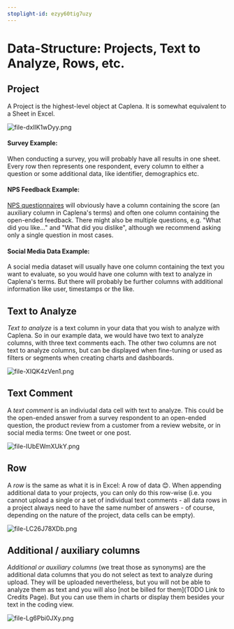```yaml
---
stoplight-id: ezyy60tig7uzy
---
```


# Data-Structure: Projects, Text to Analyze, Rows, etc.

## Project

A Project is the highest-level object at Caplena. It is somewhat equivalent to a Sheet in Excel.

![file-dxIlK1wDyy.png](https://stoplight.io/api/v1/projects/cHJqOjEyNDcxMw/images/NJX61i3WtD8)

#### Survey Example:
When conducting a survey, you will probably have all results in one sheet. Every row then represents one respondent, every column to either a question or some additional data, like identifier, demographics etc.

#### NPS Feedback Example:
[NPS questionnaires](https://blog.caplena.com/2019/07/22/5-keys-to-effectively-measuring-and-utilizing-nps/) will obviously have a column containing the score (an auxiliary column in Caplena's terms) and often one column containing the open-ended feedback. There might also be multiple questions, e.g. "What did you like..." and "What did you dislike", although we recommend asking only a single question in most cases.

#### Social Media Data Example:
A social media dataset will usually have one column containing the text you want to evaluate, so you would have one column with text to analyze in Caplena's terms. But there will probably be further columns with additional information like user, timestamps or the like.

## Text to Analyze
*Text to analyze* is a text column in your data that you wish to analyze with Caplena. So in our example data, we would have two text to analyze columns, with three text comments each. The other two columns are not text to analyze columns, but can be displayed when fine-tuning or used as filters or segments when creating charts and dashboards.

![file-XIQK4zVen1.png](https://stoplight.io/api/v1/projects/cHJqOjEyNDcxMw/images/dniurPW2JAA)

## Text Comment
A *text comment* is an indiviudal data cell with text to analyze. This could be the open-ended answer from a survey respondent to an open-ended question, the product review from a customer from a review website, or in social media terms: One tweet or one post.

![file-IUbEWmXUkY.png](https://stoplight.io/api/v1/projects/cHJqOjEyNDcxMw/images/xNLMfbsk8qY)

## Row
A *row* is the same as what it is in Excel: A row of data 😊. When appending additional data to your projects, you can only do this row-wise (i.e. you cannot upload a single or a set of individual text comments - all data rows in a project always need to have the same number of answers - of course, depending on the nature of the project, data cells can be empty).

![file-LC26J78XDb.png](https://stoplight.io/api/v1/projects/cHJqOjEyNDcxMw/images/SNEbdlgED5U)

## Additional / auxiliary columns
*Additional or auxiliary columns* (we treat those as synonyms) are the additional data columns that you do not select as text to analyze during upload. They will be uploaded nevertheless, but you will not be able to analyze them as text and you will also [not be billed for them](TODO Link to Credits Page). But you can use them in charts or display them besides your text in the coding view.

![file-Lg6Pbi0JXy.png](https://stoplight.io/api/v1/projects/cHJqOjEyNDcxMw/images/gWJOSOLELKc)




